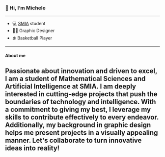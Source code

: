### 👋 Hi, I’m Michele
---

- 💻 [SMIA](https://www.mat.uniroma1.it/didattica/corsi-di-laurea/scienze-matematiche-intelligenza-artificiale-triennale) student
- ✍🏻 Graphic Designer
- ⛹️ Basketball Player

---
#### About me
Passionate about innovation and driven to excel, I am a student of Mathematical Sciences and Artificial Intelligence at SMIA. I am deeply interested in cutting-edge projects that push the boundaries of technology and intelligence. With a commitment to giving my best, I leverage my skills to contribute effectively to every endeavor. Additionally, my background in graphic design helps me present projects in a visually appealing manner. Let's collaborate to turn innovative ideas into reality!
---
<!---
mich1803/mich1803 is a ✨ special ✨ repository because its `README.md` (this file) appears on your GitHub profile.
You can click the Preview link to take a look at your changes.
--->
